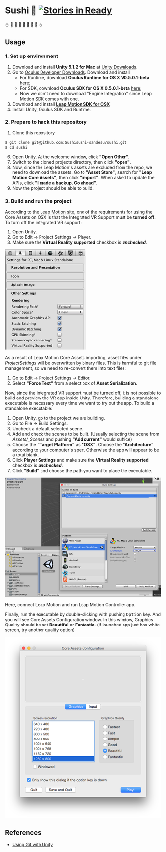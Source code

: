 # Sushi :sushi: [![Stories in Ready](https://badge.waffle.io/Sushisushi-sandesu/sushi.png?label=ready&title=Ready)](https://waffle.io/Sushisushi-sandesu/sushi)

:snowman: :star2: :tada: :christmas_tree: :christmas_tree: :christmas_tree: :tada: :star2: :snowman:

## Usage

### 1. Set up environment

1. Download and install **Unity 5.1.2 for Mac** at [Unity Downloads](http://unity3d.com/get-unity/download/archive).
2. Go to [Oculus Developer Downloads](https://developer.oculus.com/downloads/). Download and install  
    - For Runtime, download **Oculus Runtime for OS X V0.5.0.1-beta** [here](https://developer.oculus.com/downloads/pc/0.5.0.1-beta/Oculus_Runtime_for_OS_X/);
    - For SDK, download **Oculus SDK for OS X 0.5.0.1-beta** [here](https://developer.oculus.com/downloads/pc/0.5.0.1-beta/Oculus_SDK_for_OS_X/);
    - Now we don't need to download "Engine Integration" since Leap Motion SDK comes with one.
3. Download and install [**Leap Motion SDK for OSX**](https://developer.leapmotion.com/)
4. Install Unity, Oculus SDK and Runtime.

### 2. Prepare to hack this repository

1. Clone this repository
  ```
  $ git clone git@github.com:Sushisushi-sandesu/sushi.git
  $ cd sushi
  ```
6. Open Unity. At the welcome window, click **"Open Other"**.
7. Switch to the cloned projects directory, then click **"open"**.
8. Now, since the Leap Motion's assets are excluded from the repo, we need to download the assets. Go to **"Asset Store"**, search for **"Leap Motion Core Assets"**, then click **"import"**. When asked to update the APIs, click **"I made a backup. Go ahead"**.
9. Now the project should be able to build.

### 3. Build and run the project

According to the [Leap Motion site](https://developer.leapmotion.com/downloads/unity), one of the requirements for using the Core Assets on OSX is that the Integrated VR Support must be **turned off**. To turn off the integrated VR support:

1. Open Unity.
2. Go to Edit -> Project Settings -> Player.
3. Make sure the **Virtual Reality supported** checkbox is ***unchecked***.

![vr_support_unchecked](./Screenshots/vr_support_unchecked.png)

As a result of Leap Motion Core Assets importing, asset files under *ProjectSettings* will be overwritten by binary files. This is harmful to git file management, so we need to re-convert them into text files:

1. Go to Edit -> Project Settings -> Editor.
2. Select **"Force Text"** from a select box of **Asset Serialization**.

Now, since the integrated VR support must be turned off, it is not possible to build and preview the VR app inside Unity. Therefore, building a standalone executable is necessary every time we want to try out the app. To build a standalone executable:

1. Open Unity, go to the project we are building.
2. Go to File -> Build Settings.
3. Uncheck a default selected scene. 
4. Add and check the scenes to be built. (Usually selecting the scene from *Assets/_Scenes* and pushing **"Add current"** would suffice)
5. Choose the **"Target Platform"** as **"OSX"**. Choose the **"Architecture"** according to your computer's spec. Otherwise the app will appear to be a total blank.
6. Click **Player Settings** and make sure the **Virtual Reality supported** checkbox is ***unchecked***.
7. Click **"Build"** and choose the path you want to place the executable.

![build_settings](./Screenshots/build_settings.png)

Here, connect Leap Motion and run Leap Motion Controller app.

Finally, run the executable by double-clicking with pushing <kbd>Option</kbd> key. And you will see Core Assets Configuration window. In this window, Graphics Quality should be set **Beautiful** or **Fantastic**. (if launched app just has white screen, try another quality option)

![core_assets_confg](./Screenshots/core_assets_config.png)

## References

- [Using Git with Unity](http://unity3diy.blogspot.jp/2014/06/using-git-with-3d-games-source-control_8.html)